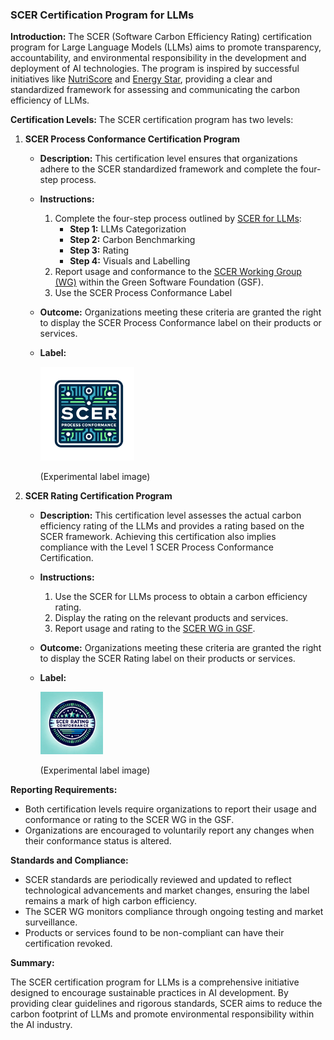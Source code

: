 ### SCER Certification Program for LLMs

**Introduction:**
The SCER (Software Carbon Efficiency Rating) certification program for Large Language Models (LLMs) aims to promote transparency, accountability, and environmental responsibility in the development and deployment of AI technologies. The program is inspired by successful initiatives like [NutriScore](https://www.santepubliquefrance.fr/en/nutri-score) and [Energy Star](https://www.energystar.gov/), providing a clear and standardized framework for assessing and communicating the carbon efficiency of LLMs.

**Certification Levels:**
The SCER certification program has two levels:

1. **SCER Process Conformance Certification Program**
   - **Description:** This certification level ensures that organizations adhere to the SCER standardized framework and complete the four-step process.
   - **Instructions:**
     1. Complete the four-step process outlined by [SCER for LLMs](https://github.com/chrisxie-fw/scer/blob/Dev/use_cases/SCER_FOR_LLM/SCER_For_LLM_Specification.md):
        - **Step 1:** LLMs Categorization
        - **Step 2:** Carbon Benchmarking
        - **Step 3:** Rating
        - **Step 4:** Visuals and Labelling
     2. Report usage and conformance to the [SCER Working Group (WG)](Reporting.md) within the Green Software Foundation (GSF).
     3. Use the SCER Process Conformance Label
   - **Outcome:** Organizations meeting these criteria are granted the right to display the SCER Process Conformance label on their products or services.
   - **Label:** 
   
      <img src="./images/SCER_Label.webp" alt="drawing" width="150"/>
   
      (Experimental label image)
   
2. **SCER Rating Certification Program**
   - **Description:** This certification level assesses the actual carbon efficiency rating of the LLMs and provides a rating based on the SCER framework. Achieving this certification also implies compliance with the Level 1 SCER Process Conformance Certification.
   - **Instructions:**
     1. Use the SCER for LLMs process to obtain a carbon efficiency rating.
     2. Display the rating on the relevant products and services.
     3. Report usage and rating to the [SCER WG in GSF](Reporting.md).
   - **Outcome:** Organizations meeting these criteria are granted the right to display the SCER Rating label on their products or services.
   - **Label:** 

      <img src="./images/SCER_Rating_Label.webp" alt="drawing" width="100"/>
      
      (Experimental label image)

**Reporting Requirements:**
- Both certification levels require organizations to report their usage and conformance or rating to the SCER WG in the GSF.
- Organizations are encouraged to voluntarily report any changes when their conformance status is altered.

**Standards and Compliance:**
- SCER standards are periodically reviewed and updated to reflect technological advancements and market changes, ensuring the label remains a mark of high carbon efficiency.
- The SCER WG monitors compliance through ongoing testing and market surveillance.
- Products or services found to be non-compliant can have their certification revoked.

**Summary:**

The SCER certification program for LLMs is a comprehensive initiative designed to encourage sustainable practices in AI development. By providing clear guidelines and rigorous standards, SCER aims to reduce the carbon footprint of LLMs and promote environmental responsibility within the AI industry.
